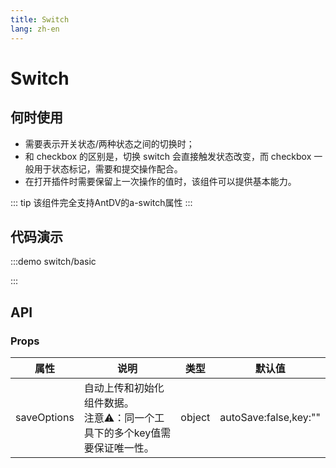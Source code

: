 ```yaml
---
title: Switch
lang: zh-en
---
```

# Switch

## 何时使用

- 需要表示开关状态/两种状态之间的切换时；
- 和 checkbox 的区别是，切换 switch 会直接触发状态改变，而 checkbox 一般用于状态标记，需要和提交操作配合。
- 在打开插件时需要保留上一次操作的值时，该组件可以提供基本能力。

::: tip
该组件完全支持AntDV的a-switch属性
:::

## 代码演示

:::demo
switch/basic

:::

## API

### Props

| 属性        | 说明                                                                              | 类型    | 默认值                |
| ----------- | --------------------------------------------------------------------------------- | ------- | --------------------- |
| saveOptions | 自动上传和初始化组件数据。<br />注意⚠️：同一个工具下的多个key值需要保证唯一性。 | object  | autoSave:false,key:"" |
